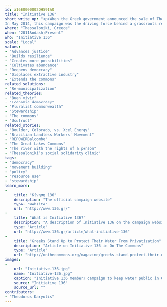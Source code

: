 ```yaml
---
id: a16E0000002QHS9IAO
title: "Initiative 136"
short_write_up: "<p>When the Greek government announced the sale of Thessaloniki’s state-managed water company in 2011, activists from the occupied squares joined the water workers to propose an alternative to both private and state management. The resulting campaign, Initiative 136, proposes the democratic, transparent and environmentally responsible management of water by local non-profit cooperatives. Its main premise is that 136 euros contributed by each household would be enough to ensure true common ownership of this vital good. 
In May 2014, this campaign was the driving force behind a grassroots referendum where 98 percent of the voters rejected water privatization. Massive popular opposition and a Supreme Court decision have since obliged the government to freeze the privatization process. This, however, is only a partial victory; Initiative 136 continues organizing to make social control of water a reality.</p>"
where: "Thessaloniki, Greece"
when: "2011&ndash;Present"
who: "Initiative 136"
scale: "Local"
values:
- "Advances justice"
- "Builds resilience"
- "Creates more possibilities"
- "Cultivates abundance"
- "Deepens democracy"
- "Displaces extractive industry"
- "Extends the commons"
related_solutions:
- "Re-municipalization"
related_theories:
- "Buen vivir"
- "Economic democracy"
- "Pluralist commonwealth"
- "Stewardship"
- "The commons"
- "Usufruct"
related_stories:
- "Boulder, Colorado, vs. Xcel Energy"
- "Brazilian Landless Workers' Movement"
- "REPOWERBalcombe"
- "The Great Lakes Commons"
- "The river with the rights of a person"
- "Thessaloniki’s social solidarity clinic"
tags:
- "democracy"
- "movement building"
- "policy"
- "resource use"
- "stewardship"
learn_more:
-
    title: "Κίνηση 136"
    description: "The official campaign website"
    type: "Website"
    url: "http://www.136.gr/"
-
    title: "What is Initiative 136?"
    description: "A description of Initiative 136 on the campaign website"
    type: "Article"
    url: "http://www.136.gr/article/what-initiative-136"
-
    title: "Greeks Stand Up to Protect Their Water From Privatization"
    description: "Article on Initiative 136 in On The Commons"
    type: "Article"
    url: "http://onthecommons.org/magazine/greeks-stand-protect-their-water-privatization"
images:
-
    url: "Initiative-136.jpg"
    name: "Initiative-136.jpg"
    caption: "Initiative 136 members campaign to keep water public in Greece."
    source: "Initiative 136"
    source_url: ""
contributors:
- "Theodoros Karyotis"
---
```

